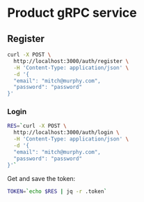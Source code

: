 # Product gRPC service

## Register

```bash
curl -X POST \
  http://localhost:3000/auth/register \
  -H 'Content-Type: application/json' \
  -d '{
  "email": "mitch@murphy.com",
  "password": "password"
}'
```

### Login

```bash
RES=`curl -X POST \
  http://localhost:3000/auth/login \
  -H 'Content-Type: application/json' \
  -d '{
  "email": "mitch@murphy.com",
  "password": "password"
}'`
```

Get and save the token: 

```bash
TOKEN=`echo $RES | jq -r .token`
```
